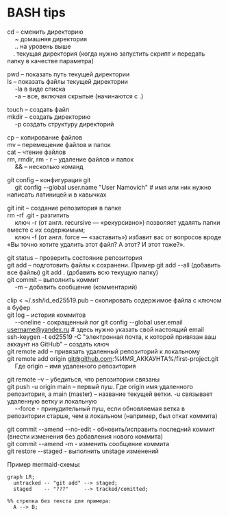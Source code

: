 # BASH tips<br>

cd – сменить директорию<br>
&emsp; ~ домашняя директория<br>
&emsp; .. на уровень выше<br>
&emsp;. текущая директория (когда нужно запустить скрипт и передать папку в качестве параметра)<br>

pwd – показать путь текущей директории<br>
ls – показать файлы текущей директории<br>
&emsp; -la в виде списка<br>
&emsp; -а – все, включая скрытые (начинаются с .)<br>

touch – создать файл<br>
mkdir – создать директорию<br>
&emsp; -p создать структуру директорий<br>

cp – копирование файлов<br>
mv – перемещение файлов и папок<br>
cat – чтение файлов<br>
rm, rmdir, rm - r – удаление файлов и папок<br>
&emsp; && – несколько команд<br>

git config – конфигурация git<br>
&emsp; git config --global user.name "User Namovich" # имя или ник нужно написать латиницей и в  кавычках<br>

git init – создание репозитория в папке<br>
rm -rf .git - разгитить<br>
&emsp; ключ -r (от англ. recursive — «рекурсивно») позволяет удалять папки вместе с их содержимым;<br>
&emsp; ключ -f (от англ. force — «заставить») избавит вас от вопросов вроде «Вы точно хотите удалить этот файл? А этот? И этот тоже?».<br>

git status – проверить состояние репозитория<br>
git add – подготовить файлы к сохранени. Пример git add --all (добавить все файлы) git add . (добавить всю текущую папку)<br>
git commit – выполнить коммит<br>
&emsp; -m – добавить сообщение (комментарий)<br>

clip < ~/.ssh/id_ed25519.pub – скопировать содержимое файла с ключом в буфер<br>
git log – история коммитов<br>
&emsp; --oneline - сокращенный лог
git config --global user.email username@yandex.ru # здесь нужно указать свой настоящий email<br>
ssh-keygen -t ed25519 -C "электронная почта, к которой привязан ваш аккаунт на GitHub" – создать ключ<br>
git remote add – привязать удаленный репозиторий к локальному<br>
git remote add origin git@github.com:%ИМЯ_АККАУНТА%/first-project.git<br>
&emsp; Где origin – имя удаленного репозитория<br>

git remote –v – убедиться, что репозитории связаны<br>
git push -u origin main – первый пуш. Где origin имя удаленного репозитория, а main (master) – название текущей ветки. -u связывает удаленную ветку и локальную<br>
&emsp; --force - принудительный пуш, если обновляемая ветка в репозитории старше, чем в локальном (например, был откат коммита)

git commit --amend --no-edit  - обновить/исправить последний коммит (внести изменения без добавления нового коммита)<br>
git commit --amend -m - изменить сообщение коммита<br>
git restore --staged <file> - выполнить unstage изменений


Пример mermaid-схемы:<br>

```mermaid
graph LR;
  untracked -- "git add" --> staged;
  staged    -- "???"     --> tracked/comitted;

%% стрелка без текста для примера: 
  A --> B;
``` 
